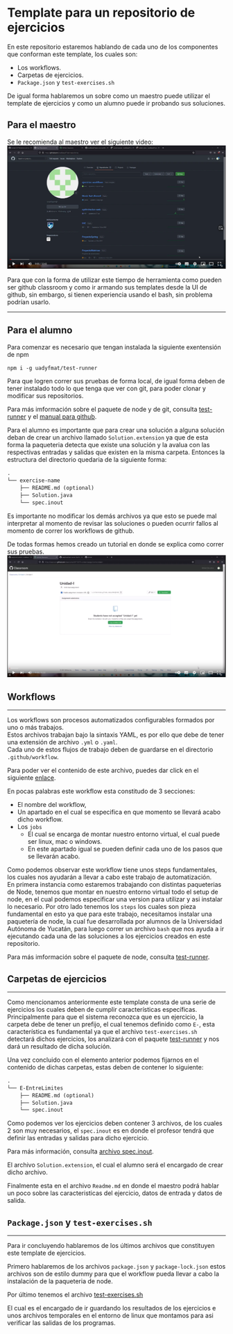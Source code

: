 # Template para un repositorio de ejercicios

En este repositorio estaremos hablando de cada uno de los componentes que conforman este template, los cuales son:

- Los workflows.
- Carpetas de ejercicios.
- `Package.json` y `test-exercises.sh`

De igual forma hablaremos un sobre como un maestro puede utilizar el template de ejercicios y como un alumno puede ir probando sus soluciones.

## Para el maestro

Se le recomienda al maestro ver el siguiente video: [![Tutorial para los maestros](https://github.com/uadyfmat/Documentacion-para-ejercicios/blob/master/imagenes/Portada-maestros.PNG)](https://www.youtube.com/watch?v=clPdSuhGwM4)

Para que con la forma de utilizar este tiempo de herramienta como pueden ser github classroom y como ir armando sus templates desde la UI de github, sin embargo, si tienen experiencia usando el bash, sin problema podrían usarlo.

---

## Para el alumno

Para comenzar es necesario que tengan instalada la siguiente exentensión de npm

```txt
npm i -g uadyfmat/test-runner
```

Para que logren correr sus pruebas de forma local, de igual forma deben de tener instalado todo lo que tenga que ver con git, para poder clonar y modificar sus repositorios.

Para más imformación sobre el paquete de node y de git, consulta [test-runner](https://github.com/uadyfmat/test-runner) y el [manual para github](https://github.com/HerCerM/ManualDefinitivoGit).

Para el alumno es importante que para crear una solución a alguna solución deban de crear un archivo llamado `Solution.extension` ya que de esta forma la paqueteria detecta que existe una solución y la avalua con las respectivas entradas y salidas que existen en la misma carpeta. Entonces la estructura del directorio quedaria de la siguiente forma:

```txt
.
└── exercise-name
    ├── README.md (optional)
    ├── Solution.java
    └── spec.inout
```

Es importante no modificar los demás archivos ya que esto se puede mal interpretar al momento de revisar las soluciones o pueden ocurrir fallos al momento de correr los workflows de github.

De todas formas hemos creado un tutorial en donde se explica como correr sus pruebas.
[![Tutorial para los alumnos](https://github.com/uadyfmat/Documentacion-para-ejercicios/blob/master/imagenes/Portada-alumno.PNG)](https://www.youtube.com/watch?v=e9aIrrjx3kA)

## Workflows

---

Los workflows son procesos automatizados configurables formados por uno o más trabajos.  
Estos archivos trabajan bajo la sintaxis YAML, es por ello que debe de tener una extensión de archivo `.yml` o `.yaml`.  
Cada uno de estos flujos de trabajo deben de guardarse en el directorio `.github/workflow`.

Para poder ver el contenido de este archivo, puedes dar click en el siguiente [enlace](https://github.com/uadyfmat/Ejemplo-template-de-ejercicios/blob/master/.github/workflows/blank.yml).

En pocas palabras este workflow esta constitudo de 3 secciones:

- El nombre del workflow,
- Un apartado en el cual se especifica en que momento se llevará acabo dicho workflow.
- Los `jobs`
  - El cual se encarga de montar nuestro entorno virtual, el cual puede ser linux, mac o windows.
  - En este apartado igual se pueden definir cada uno de los pasos que se llevarán acabo.

Como podemos observar este workflow tiene unos steps fundamentales, los cuales nos ayudarán a llevar a cabo este trabajo de automatización.  
En primera instancia como estaremos trabajando con distintas paqueterias de Node, tenemos que montar en nuestro entorno virtual todo el setup de node, en el cual podemos especificar una version para utilizar y asi instalar lo necesario.
Por otro lado tenemos los `steps` los cuales son pieza fundamental en esto ya que para este trabajo, necesitamos instalar una paquetería de node, la cual fue desarrollada por alumnos de la Universidad Autónoma de Yucatán, para luego correr un archivo `bash` que nos ayuda a ir ejecutando cada una de las soluciones a los ejercicios creados en este repositorio.

Para más imformación sobre el paquete de node, consulta [test-runner](https://github.com/uadyfmat/test-runner).

## Carpetas de ejercicios

---

Como mencionamos anteriormente este template consta de una serie de ejercicios los cuales deben de cumplir características específicas. Principalmente para que el sistema reconozca que es un ejercicio, la carpeta debe de tener un prefijo, el cual tenemos definido como `E-`, esta característica es fundamental ya que el archivo `test-exercises.sh` detectará dichos ejercicios, los analizará con el paquete [test-runner](https://github.com/uadyfmat/test-runner) y nos dará un resultado de dicha solución.

Una vez concluido con el elemento anterior podemos fijarnos en el contenido de dichas carpetas, estas deben de contener lo siguiente:

```txt
.
└── E-EntreLimites
    ├── README.md (optional)
    ├── Solution.java
    └── spec.inout
```

Como podemos ver los ejercicios deben contener 3 archivos, de los cuales 2 son muy necesarios, el `spec.inout` es en donde el profesor tendrá que definir las entradas y salidas para dicho ejercicio.

Para más información, consulta [archivo spec.inout](https://github.com/uadyfmat/test-runner#test-cases-file-specinout).

El archivo `Solution.extension`, el cual el alumno será el encargado de crear dicho archivo.

Finalmente esta en el archivo `Readme.md` en donde el maestro podrá hablar un poco sobre las caracteristicas del ejercicio, datos de entrada y datos de salida.

## `Package.json` y `test-exercises.sh`

---

Para ir concluyendo hablaremos de los últimos archivos que constituyen este template de ejercicios.

Primero hablaremos de los archivos `package.json` y `package-lock.json` estos archivos son de estilo dummy
para que el workflow pueda llevar a cabo la instalación de la paqueteria de node.

Por último tenemos el archivo [test-exercises.sh](https://github.com/uadyfmat/Documentacion-para-ejercicios/blob/master/test-exercises.sh)

El cual es el encargado de ir guardando los resultados de los ejercicios e unos archivos temporales en el entorno de linux que montamos para asi verificar las salidas de los programas.
